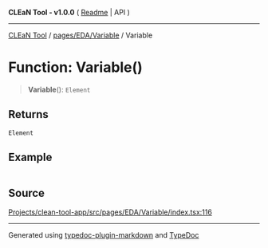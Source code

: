 **CLEaN Tool - v1.0.0** ( [Readme](../../../../README.md) \| API )

***

[CLEaN Tool](../../../../modules.md) / [pages/EDA/Variable](../README.md) / Variable

# Function: Variable()

> **Variable**(): `Element`

## Returns

`Element`

## Example

```ts

```

## Source

[Projects/clean-tool-app/src/pages/EDA/Variable/index.tsx:116](https://github.com/yuckyh/clean-tool-app/)

***

Generated using [typedoc-plugin-markdown](https://www.npmjs.com/package/typedoc-plugin-markdown) and [TypeDoc](https://typedoc.org/)
